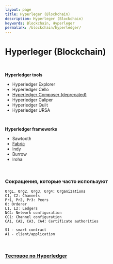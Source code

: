 ```yaml
---
layout: page
title: Hyperleger (Blockchain)
description: Hyperleger (Blockchain)
keywords: Blockchain, Hyperleger
permalink: /blockchain/hyperledger/
---
```


# Hyperleger (Blockchain)

<br/>

**Hyperledger tools**

- Hyperledger Explorer
- Hyperledger Cello
- <a href="/blockchain/hyperledger/composer/">Hyperledger Composer (deprecated)</a>
- Hyperledger Caliper
- Hyperledger Quilt
- Hyperledger URSA

<br/>

**Hyperledger frameworks**

- Sawtooth
- <a href="/blockchain/hyperledger/fabric/">Fabric</a>
- Indy
- Burrow
- Iroha

<br/>

### Сокращения, которые часто используют

```
Org1, Org2, Org3, Org4: Organizations
C1, C2: Channels
Pr1, Pr2, Pr3: Peers
O: Orderer
L1, L2: Ledgers
NC4: Network configuration
CC1: Channel configuration
CA1, CA2, CA3, CA4: Certificate authorities

S1 - smart contract
A1 - client/application
```

<br/>

### [Тестовое по Hyperledger](/blockchain/hyperledger/test-taks/)
